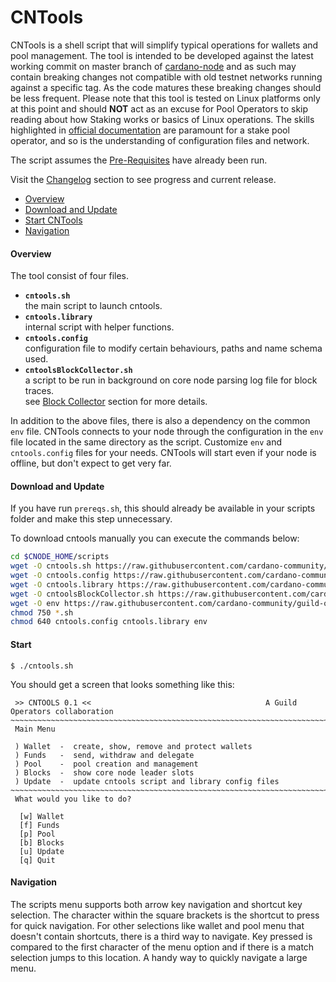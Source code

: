 # CNTools
CNTools is a shell script that will simplify typical operations for wallets and pool management. The tool is intended to be developed against the latest working commit on master branch of [cardano-node](https://github.com/input-output-hk/cardano-node) and as such may contain breaking changes not compatible with old testnet networks running against a specific tag. As the code matures these breaking changes should be less frequent. Please note that this tool is tested on Linux platforms only at this point and should **NOT** act as an excuse for Pool Operators to skip reading about how Staking works or basics of Linux operations. The skills highlighted in [official documentation](https://docs.cardano.org/en/latest/getting-started/stake-pool-operators/prerequisites.html) are paramount for a stake pool operator, and so is the understanding of configuration files and network.

The script assumes the [Pre-Requisites](../Common.md#dependencies-and-folder-structure-setup) have already been run.

Visit the [Changelog](cntools-changelog.md) section to see progress and current release.

* [Overview](#overview)
* [Download and Update](#download-and-update)
* [Start CNTools](#start)
* [Navigation](#navigation)

#### Overview
The tool consist of four files.  
* **`cntools.sh`**  
the main script to launch cntools.
* **`cntools.library`**  
internal script with helper functions.
* **`cntools.config`**  
configuration file to modify certain behaviours, paths and name schema used.
* **`cntoolsBlockCollector.sh`**  
a script to be run in background on core node parsing log file for block traces.  
see [Block Collector](cntools-blocks.md) section for more details.

In addition to the above files, there is also a dependency on the common `env` file. CNTools connects to your node through the configuration in the `env` file located in the same directory as the script. Customize `env` and `cntools.config` files for your needs.  CNTools will start even if your node is offline, but don't expect to get very far.

#### Download and Update

If you have run `prereqs.sh`, this should already be available in your scripts folder and make this step unnecessary. 

To download cntools manually you can execute the commands below:
``` bash
cd $CNODE_HOME/scripts
wget -O cntools.sh https://raw.githubusercontent.com/cardano-community/guild-operators/master/scripts/cnode-helper-scripts/cntools.sh
wget -O cntools.config https://raw.githubusercontent.com/cardano-community/guild-operators/master/scripts/cnode-helper-scripts/cntools.config
wget -O cntools.library https://raw.githubusercontent.com/cardano-community/guild-operators/master/scripts/cnode-helper-scripts/cntools.library
wget -O cntoolsBlockCollector.sh https://raw.githubusercontent.com/cardano-community/guild-operators/master/scripts/cnode-helper-scripts/cntoolsBlockCollector.sh
wget -O env https://raw.githubusercontent.com/cardano-community/guild-operators/master/scripts/cnode-helper-scripts/env
chmod 750 *.sh
chmod 640 cntools.config cntools.library env
```

#### Start
`$ ./cntools.sh`

You should get a screen that looks something like this:
```
 >> CNTOOLS 0.1 <<                                       A Guild Operators collaboration
~~~~~~~~~~~~~~~~~~~~~~~~~~~~~~~~~~~~~~~~~~~~~~~~~~~~~~~~~~~~~~~~~~~~~~~~~~~~~~~~~~~~
 Main Menu

 ) Wallet  -  create, show, remove and protect wallets
 ) Funds   -  send, withdraw and delegate
 ) Pool    -  pool creation and management
 ) Blocks  -  show core node leader slots
 ) Update  -  update cntools script and library config files
~~~~~~~~~~~~~~~~~~~~~~~~~~~~~~~~~~~~~~~~~~~~~~~~~~~~~~~~~~~~~~~~~~~~~~~~~~~~~~~~~~~~
 What would you like to do?

  [w] Wallet
  [f] Funds
  [p] Pool
  [b] Blocks
  [u] Update
  [q] Quit
```

#### Navigation
The scripts menu supports both arrow key navigation and shortcut key selection. The character within the square brackets is the shortcut to press for quick navigation. For other selections like wallet and pool menu that doesn't contain shortcuts, there is a third way to navigate. Key pressed is compared to the first character of the menu option and if there is a match selection jumps to this location. A handy way to quickly navigate a large menu. 
